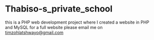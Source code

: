 # Thabiso-s_private_school

this is a PHP web development project where I created a website in PHP and MySQL
for a full website please email me on timzohlatshwayo@gmail.com
